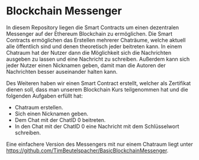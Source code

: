 # Blockchain Messenger
In diesem Repository liegen die Smart Contracts um einen dezentralen Messenger auf der Ethereum Blockchain zu ermöglichen. Die Smart Contracts ermöglichen das Erstellen mehrerer Chaträume, welche aktuell alle öffentlich sind und denen theoretisch jeder beitreten kann. In einem Chatraum hat der Nutzer dann die Möglichkeit sich die Nachrichten ausgeben zu lassen und eine Nachricht zu schreiben. Außerdem kann sich jeder Nutzer einen Nicknamen geben, damit man die Autoren der Nachrichten besser auseinander halten kann. 

Des Weiteren haben wir einen Smart Contract erstellt, welcher als Zertifikat dienen soll, dass man unserem Blockchain Kurs teilgenommen hat und die folgenden Aufgaben erfüllt hat:
  - Chatraum erstellen.
  - Sich einen Nicknamen geben.
  - Dem Chat mit der ChatID 0 beitreten.
  - In den Chat mit der ChatID 0 eine Nachricht mit dem Schlüsselwort schreiben.

Eine einfachere Version des Messengers mit nur einem Chatraum liegt unter https://github.com/TimBeutelspacher/BasicBlockchainMessenger.
